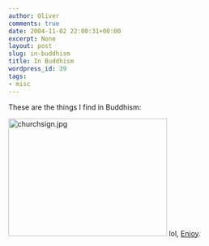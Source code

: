 ```yaml
---
author: Oliver
comments: true
date: 2004-11-02 22:00:31+00:00
excerpt: None
layout: post
slug: in-buddhism
title: In Buddhism
wordpress_id: 39
tags:
- misc
---
```


These are the things I find in Buddhism:

<img alt="churchsign.jpg" src="http://www.oliverweb.com/images05/blog/churchsign.jpg" width="313" height="232" />
lol, <a href="http://www.churchsigngenerator.com">Enjoy</a>.